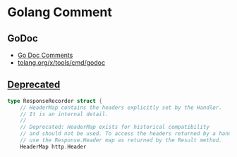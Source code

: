 # Golang Comment

## GoDoc

- [Go Doc Comments](https://go.dev/doc/comment)
- [tolang.org/x/tools/cmd/godoc](https://pkg.go.dev/golang.org/x/tools/cmd/godoc)

## [Deprecated](https://go.dev/wiki/Deprecated)

```go
type ResponseRecorder struct {
    // HeaderMap contains the headers explicitly set by the Handler.
    // It is an internal detail.
    //
    // Deprecated: HeaderMap exists for historical compatibility
    // and should not be used. To access the headers returned by a handler,
    // use the Response.Header map as returned by the Result method.
    HeaderMap http.Header
```
